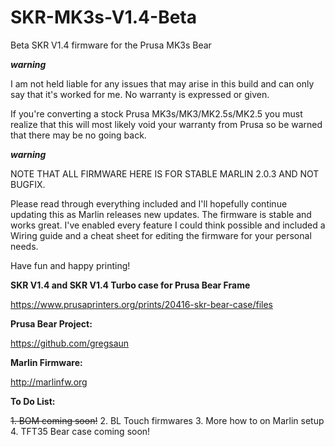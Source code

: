 # SKR-MK3s-V1.4-Beta
Beta SKR V1.4 firmware for the Prusa MK3s Bear


*****warning*****

I am not held liable for any issues that may arise in this build and can only say that it's worked for me. No warranty is
expressed or given.

If you're converting a stock Prusa MK3s/MK3/MK2.5s/MK2.5 you must realize that this will most likely void your warranty 
from Prusa so be warned that there may be no going back.

*****warning*****

NOTE THAT ALL FIRMWARE HERE IS FOR STABLE MARLIN 2.0.3 AND NOT BUGFIX.  

Please read through everything included and I'll hopefully continue updating this as Marlin releases new updates. The firmware
is stable and works great. I've enabled every feature I could think possible and included a Wiring guide and a cheat sheet for 
editing the firmware for your personal needs. 

Have fun and happy printing!

**SKR V1.4 and SKR V1.4 Turbo case for Prusa Bear Frame**

https://www.prusaprinters.org/prints/20416-skr-bear-case/files

**Prusa Bear Project:**

https://github.com/gregsaun

**Marlin Firmware:**

http://marlinfw.org


**To Do List:**

~~1. BOM coming soon!~~
2. BL Touch firmwares
3. More how to on Marlin setup
4. TFT35 Bear case coming soon!
